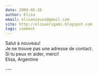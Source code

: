 ```yaml
---
date: 2009-05-26
author: Elisa
email: elisanievas@gmail.com
site: http://elisaorigami.blogspot.com
tags: comment
---
```


<p>Salut à nouveau!<br />
Je ne trouve pas une adresse de contact.<br />
Si tu peux m´aider, merci!<br />
Elisa, Argentine</p>
---